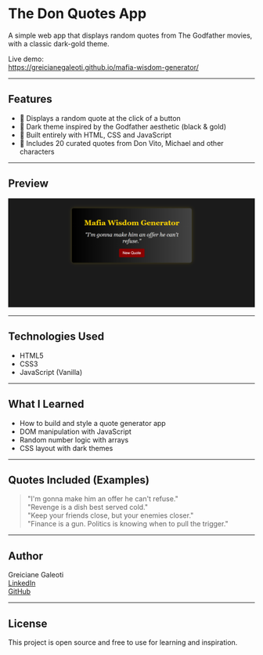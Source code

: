 # The Don Quotes App

A simple web app that displays random quotes from The Godfather movies, with a classic dark-gold theme.

Live demo:  
https://greicianegaleoti.github.io/mafia-wisdom-generator/

---

## Features

- 🎲 Displays a random quote at the click of a button
- 🎨 Dark theme inspired by the Godfather aesthetic (black & gold)
- 🖤 Built entirely with HTML, CSS and JavaScript
- 🧠 Includes 20 curated quotes from Don Vito, Michael and other characters

---

## Preview



![screenshot](./screenshot.png) 


---

## Technologies Used

- HTML5
- CSS3
- JavaScript (Vanilla)

---

## What I Learned

- How to build and style a quote generator app
- DOM manipulation with JavaScript
- Random number logic with arrays
- CSS layout with dark themes

---

## Quotes Included (Examples)

> "I'm gonna make him an offer he can't refuse."  
> "Revenge is a dish best served cold."  
> "Keep your friends close, but your enemies closer."  
> "Finance is a gun. Politics is knowing when to pull the trigger."

---

## Author

Greiciane Galeoti  
[LinkedIn](https://www.linkedin.com/in/greiciane-galeoti)  
[GitHub](https://github.com/greicianegaleoti)

---

## License

This project is open source and free to use for learning and inspiration.
